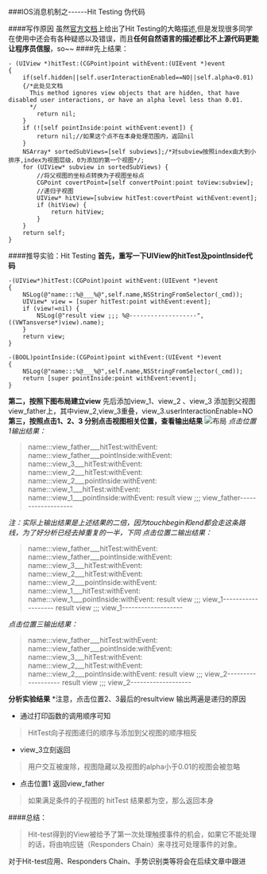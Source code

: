 ###IOS消息机制之------Hit Testing 伪代码

####写作原因
虽然[官方文档](https://developer.apple.com/library/prerelease/content/documentation/EventHandling/Conceptual/EventHandlingiPhoneOS/event_delivery_responder_chain/event_delivery_responder_chain.html#//apple_ref/doc/uid/TP40009541-CH4-SW4)上给出了Hit Testing的大略描述,但是发现很多同学在使用中还会有各种疑惑以及错误，而且**任何自然语言的描述都比不上源代码更能让程序员信服**，so~~
####先上结果：
```
- (UIView *)hitTest:(CGPoint)point withEvent:(UIEvent *)event
{
    if(self.hidden||self.userInteractionEnabled==NO||self.alpha<0.01)
    {/*此处见文档
      This method ignores view objects that are hidden, that have disabled user interactions, or have an alpha level less than 0.01.
      */
        return nil;
    }
    if (![self pointInside:point withEvent:event]) {
        return nil;//如果这个点不在本身处理范围内，返回nil
    }
    NSArray* sortedSubViews=[self subviews];/*对subview按照index由大到小排序,index为视图层级，0为添加的第一个视图*/;
    for (UIView* subview in sortedSubViews) {
        //将父视图的坐标点转换为子视图坐标点
        CGPoint covertPoint=[self convertPoint:point toView:subview];
        //递归子视图
        UIView* hitView=[subview hitTest:covertPoint withEvent:event];
        if (hitView) {
            return hitView;
        }
    }
    return self;
}

```
####推导实验：Hit Testing
**首先，重写一下UIView的hitTest及pointInside代码**
```
-(UIView*)hitTest:(CGPoint)point withEvent:(UIEvent *)event
{
    NSLog(@"name:::%@___%@",self.name,NSStringFromSelector(_cmd));
    UIView* view = [super hitTest:point withEvent:event];
    if (view!=nil) {
        NSLog(@"result view ;;; %@-------------------",((VWTansverse*)view).name);
    }
    return view;
}

-(BOOL)pointInside:(CGPoint)point withEvent:(UIEvent *)event
{
    NSLog(@"name:::%@___%@",self.name,NSStringFromSelector(_cmd));
    return [super pointInside:point withEvent:event];
}
```
**第二，按照下图布局建立view**
先后添加view_1、view_2 、view_3 添加到父视图view_father上，其中view_2,view_3重叠，view_3.userInteractionEnable=NO
**第三，按照点击1、2、3 分别点击视图相关位置，查看输出结果**
![布局](http://img2.ph.126.net/XDn8inGzKC02ZlNepF3BOg==/6631666999537226621.png)
*点击位置1输出结果：*
>name:::view_father___hitTest:withEvent:
>name:::view_father___pointInside:withEvent:
>name:::view_3___hitTest:withEvent:
>name:::view_2___hitTest:withEvent:
>name:::view_2___pointInside:withEvent:
>name:::view_1___hitTest:withEvent:
>name:::view_1___pointInside:withEvent:
>result view ;;; view_father-------------------

*注：实际上输出结果是上述结果的二倍，因为touchbegin和end都会走这条路线，为了好分析已经去掉重复的一半，下同*
*点击位置二输出结果：*
>name:::view_father___hitTest:withEvent:
>name:::view_father___pointInside:withEvent:
>name:::view_3___hitTest:withEvent:
>name:::view_2___hitTest:withEvent:
>name:::view_2___pointInside:withEvent:
>name:::view_1___hitTest:withEvent:
>name:::view_1___pointInside:withEvent:
>result view ;;; view_1-------------------
>result view ;;; view_1-------------------

*点击位置三输出结果：*
>name:::view_father___hitTest:withEvent:
>name:::view_father___pointInside:withEvent:
>name:::view_3___hitTest:withEvent:
>name:::view_2___hitTest:withEvent:
>name:::view_2___pointInside:withEvent:
>result view ;;; view_2-------------------
>result view ;;; view_2-------------------

**分析实验结果**
*注意，点击位置2、3最后的resultview 输出两遍是递归的原因

* 通过打印函数的调用顺序可知
>HitTest向子视图递归的顺序与添加到父视图的顺序相反

* view\_3立刻返回 
>用户交互被废除，视图隐藏以及视图的alpha小于0.01的视图会被忽略

* 点击位置1 返回view\_father
>如果满足条件的子视图的 hitTest 结果都为空，那么返回本身

####总结：
>Hit-test得到的View被给予了第一次处理触摸事件的机会，如果它不能处理的话，将由响应链（Responders Chain）来寻找可处理事件的对象。

对于Hit-test应用、Responders Chain、手势识别类等将会在后续文章中跟进



